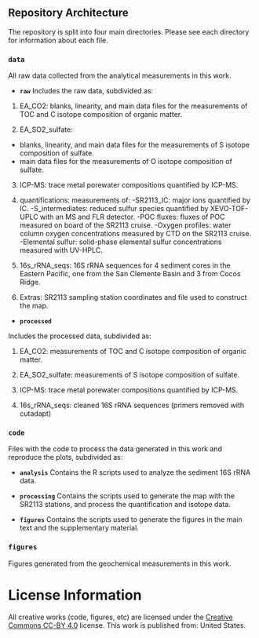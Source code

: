 ## Repository Architecture

The repository is split into four main directories. Please see each directory for information about each file.

### **`data`**
 All raw data collected from the analytical measurements in this work. 
 
 * **`raw`** 
 Includes the raw data, subdivided as:
 
 1. EA_CO2: blanks, linearity, and main data files for the measurements of TOC and C isotope composition of organic matter.
 
 2. EA_SO2_sulfate: 
 
 - blanks, linearity, and main data files for the measurements of S isotope composition of sulfate.
 - main data files for the measurements of O isotope composition of sulfate.
 
 3. ICP-MS: trace metal porewater compositions quantified by ICP-MS.
 
 4. quantifications: measurements of:
 -SR2113_IC: major ions quantified by IC.
 -S_intermediates: reduced sulfur species quantified by XEVO-TOF-UPLC with an MS and FLR detector.
 -POC fluxes: fluxes of POC measured on board of the SR2113 cruise.
  -Oxygen profiles: water column oxygen concentrations measured by CTD on the SR2113 cruise.
 -Elemental sulfur: solid-phase elemental sulfur concentrations measured with UV-HPLC.

 5. 16s_rRNA_seqs: 16S rRNA sequences for 4 sediment cores in the Eastern Pacific, one from the San Clemente Basin and 3 from Cocos Ridge.

 6. Extras: SR2113 sampling station coordinates and file used to construct the map.
 
* **`processed`** 

Includes the processed data, subdivided as:
 
 1. EA_CO2: measurements of TOC and C isotope composition of organic matter.
 
 2. EA_SO2_sulfate: measurements of S isotope composition of sulfate.

 3. ICP-MS: trace metal porewater compositions quantified by ICP-MS.

 4. 16s_rRNA_seqs: cleaned 16S rRNA sequences (primers removed with cutadapt)
 
### **`code`**
Files with the code to process the data generated in this work and reproduce the plots, subdivided as:

* **`analysis`**
Contains the R scripts used to analyze the sediment 16S rRNA data.

* **`processing`**
Contains the scripts used to generate the map with the SR2113 stations, and process the quantification and isotope data.

* **`figures`**
Contains the scripts used to generate the figures in the main text and the supplementary material.

### **`figures`**
Figures generated from the geochemical measurements in this work.

 

# License Information

All creative works (code, figures, etc) are licensed under the [Creative
Commons CC-BY 4.0](https://creativecommons.org/licenses/by/4.0/) license. This work is published from: United States.
